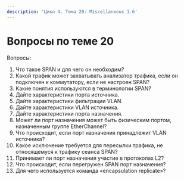 ```yaml
---
description: 'Цикл 4. Тема 20: Miscellaneous 1.6'
---
```


# Вопросы по теме 20

Вопросы:  
1. Что такое SPAN и для чего он необходим?  
2. Какой трафик может захватывать анализатор трафика, если он подключен к коммутатору, если не настроен SPAN?  
3. Какие понятия используются в терминологии SPAN?  
4. Дайте характеристики порта источника.  
5. Дайте характеристики фильтрации VLAN.  
6. Дайте характеристики VLAN источника.  
7. Дайте характеристики порта назначения.  
8. Может ли порт назначения может быть физическим портом, назначенным группе EtherChannel?  
9. Что происходит, если порт назначения принадлежит VLAN источника?  
10. Какое исключение требуется для пересылки трафика, не относящемуся к трафику сеанса SPAN?  
11. Принимает ли порт назначения участие в протоколах L2?  
12. Что происходит, если перегружен SPAN порт назначения?  
13. Для чего используется команда «encapsulation replicate»?


